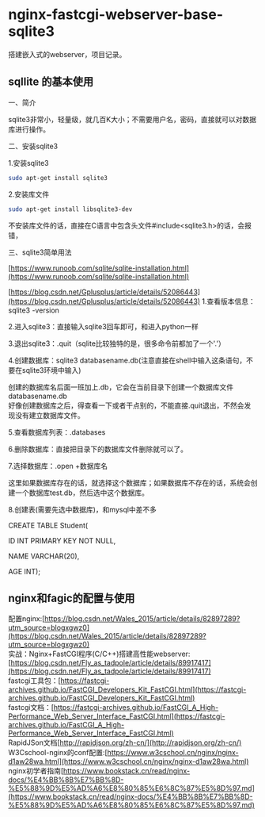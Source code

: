 # nginx-fastcgi-webserver-base-sqlite3
搭建嵌入式的webserver，项目记录。
## sqllite 的基本使用
一、简介

sqlite3非常小，轻量级，就几百K大小；不需要用户名，密码，直接就可以对数据库进行操作。

二、安装sqlite3

1.安装sqlite3
```Bash
sudo apt-get install sqlite3
```
2.安装库文件
```Bash
sudo apt-get install libsqlite3-dev
```
不安装库文件的话，直接在C语言中包含头文件#include<sqlite3.h>的话，会报错，

三、sqlite3简单用法

[https://www.runoob.com/sqlite/sqlite-installation.html](https://www.runoob.com/sqlite/sqlite-installation.html)  

[https://blog.csdn.net/Gplusplus/article/details/52086443](https://blog.csdn.net/Gplusplus/article/details/52086443)
1.查看版本信息：sqlite3 -version <br>

2.进入sqlite3：直接输入sqlite3回车即可，和进入python一样<br>

3.退出sqlite3：.quit（sqlite比较独特的是，很多命令前都加了一个'.'）<br>

4.创建数据库：sqlite3 databasename.db(注意直接在shell中输入这条语句，不要在sqlite3环境中输入)<br>

创建的数据库名后面一班加上.db，它会在当前目录下创建一个数据库文件databasename.db<br>
好像创建数据库之后，得查看一下或者干点别的，不能直接.quit退出，不然会发现没有建立数据库文件。<br>

5.查看数据库列表：.databases<br>

6.删除数据库：直接把目录下的数据库文件删除就可以了。<br>

7.选择数据库：.open +数据库名<br>

这里如果数据库存在的话，就选择这个数据库；如果数据库不存在的话，系统会创建一个数据库test.db，然后选中这个数据库。<br>

8.创建表(需要先选中数据库)，和mysql中差不多<br>

CREATE TABLE Student(<br>

ID INT PRIMARY KEY NOT NULL,<br>

NAME VARCHAR(20),<br>

AGE INT);<br>
## nginx和fagic的配置与使用
配置nginx:[https://blog.csdn.net/Wales_2015/article/details/82897289?utm_source=blogxgwz0](https://blog.csdn.net/Wales_2015/article/details/82897289?utm_source=blogxgwz0)<br>
实战：Nginx+FastCGI程序(C/C++)搭建高性能webserver:[https://blog.csdn.net/Fly_as_tadpole/article/details/89917417](https://blog.csdn.net/Fly_as_tadpole/article/details/89917417)<br>
fastcgi工具包：[https://fastcgi-archives.github.io/FastCGI_Developers_Kit_FastCGI.html](https://fastcgi-archives.github.io/FastCGI_Developers_Kit_FastCGI.html)<br>
fastcgi文档：[https://fastcgi-archives.github.io/FastCGI_A_High-Performance_Web_Server_Interface_FastCGI.html](https://fastcgi-archives.github.io/FastCGI_A_High-Performance_Web_Server_Interface_FastCGI.html)<br>
RapidJSon文档[http://rapidjson.org/zh-cn/](http://rapidjson.org/zh-cn/)<br>
W3Cschool-nginx的conf配置:[https://www.w3cschool.cn/nginx/nginx-d1aw28wa.html](https://www.w3cschool.cn/nginx/nginx-d1aw28wa.html)<br>
nginx初学者指南[https://www.bookstack.cn/read/nginx-docs/%E4%BB%8B%E7%BB%8D-%E5%88%9D%E5%AD%A6%E8%80%85%E6%8C%87%E5%8D%97.md](https://www.bookstack.cn/read/nginx-docs/%E4%BB%8B%E7%BB%8D-%E5%88%9D%E5%AD%A6%E8%80%85%E6%8C%87%E5%8D%97.md)<br>


